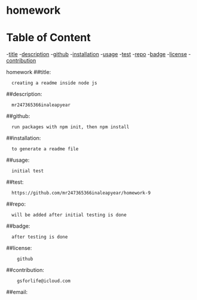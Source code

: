 
  
  # homework
  
  # Table of Content
  -[title](#title)
  -[description](#description)
  -[github](#github)
  -[installation](#installation)
  -[usage](#usage)
  -[test](#test)
  -[repo](#repo)
  -[badge](#badge)
  -[license](#license)
  -[contribution](#contribution)
  
  homework
  ##title:
  
      creating a readme inside node js
  ##description:
  
      mr247365366inaleapyear
  ##github:
  
      run packages with npm init, then npm install
  ##installation:
  
      to generate a readme file
  ##usage:
  
      initial test
  ##test:
  
      https://github.com/mr247365366inaleapyear/homework-9
  ##repo:
  
      will be added after initial testing is done
  ##badge:
  
      after testing is done
  ##license:

        github
  ##contribution:

        gsforlife@icloud.com
  ##email:
  